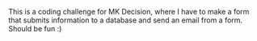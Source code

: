 This is a coding challenge for MK Decision, where I have to make a form that submits information to a database and send an email from a form. Should be fun :)
